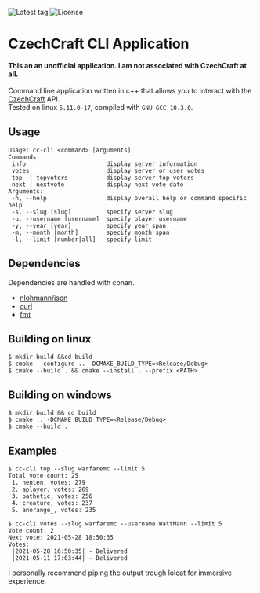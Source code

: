 ![Latest tag](https://img.shields.io/github/v/tag/WattMann/cc-cli)
![License](https://img.shields.io/badge/license-MIT-blue)

# CzechCraft CLI Application
<b>This an an unofficial application. I am not associated with CzechCraft at all.</b><br><br>
Command line application written in c++ that allows you to interact with the [CzechCraft](https://czech-craft.eu) API.<br>
Tested on linux `5.11.0-17`, compiled with `GNU GCC 10.3.0`.


## Usage
```
Usage: cc-cli <command> [arguments]
Commands:
 info                       display server information
 votes                      display server or user votes
 top  | topvoters           display server top voters
 next | nextvote            display next vote date
Arguments:
 -h, --help                 display overall help or command specific help
 -s, --slug [slug]          specify server slug
 -u, --username [username]  specify player username
 -y, --year [year]          specify year span
 -m, --month [month]        specify month span
 -l, --limit [number|all]   specify limit
```

## Dependencies
Dependencies are handled with conan.
- [nlohmann/json](https://github.com/nlohmann/json)
- [curl](https://curl.se/libcurl/)
- [fmt](https://github.com/fmtlib/fmt)

## Building on linux
```
$ mkdir build &&cd build
$ cmake --configure .. -DCMAKE_BUILD_TYPE=<Release/Debug>
$ cmake --build . && cmake --install . --prefix <PATH>
```

## Building on windows
```
$ mkdir build && cd build
$ cmake .. -DCMAKE_BUILD_TYPE=<Release/Debug>
$ cmake --build .
```


## Examples
```
$ cc-cli top --slug warfaremc --limit 5
Total vote count: 25
 1. henten, votes: 279
 2. aplayer, votes: 269
 3. pathetic, votes: 256
 4. creature, votes: 237
 5. anorange_, votes: 235
```
```
$ cc-cli votes --slug warfaremc --username WattMann --limit 5
Vote count: 2
Next vote: 2021-05-28 18:50:35
Votes:
 |2021-05-28 16:50:35| - Delivered
 |2021-05-11 17:03:44| - Delivered
```

I personally recommend piping the output trough lolcat for immersive experience.
